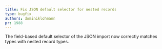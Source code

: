 ```yaml
---
title: Fix JSON default selector for nested records
type: bugfix
authors: dominiklohmann
pr: 1988
---
```


The field-based default selector of the JSON import now correctly matches types
with nested record types.
